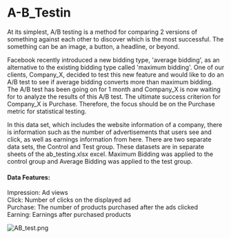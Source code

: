 # A-B_Testin

At its simplest, A/B testing is a method for comparing 2 versions of something against each other to discover which is the most successful. The something can be an image, a button, a headline, or beyond.

Facebook recently introduced a new bidding type, 'average bidding',
as an alternative to the existing bidding type called 'maximum bidding'.
One of our clients, Company_X, decided to test this new feature and
would like to do an A/B test to see if average bidding converts more than maximum bidding.
The A/B test has been going on for 1 month and Company_X is now
waiting for to analyze the results of this A/B test.
The ultimate success criterion for Company_X is Purchase.
Therefore, the focus should be on the Purchase metric for statistical testing.<br>

In this data set, which includes the website information of a company,
there is information such as the number of advertisements that users see
and click, as well as earnings information from here. There are two separate
data sets, the Control and Test group. These datasets are in separate sheets
of the ab_testing.xlsx excel. Maximum Bidding was applied to the control group
and Average Bidding was applied to the test group.

#### Data Features:
Impression: Ad views<br>
Click: Number of clicks on the displayed ad<br>
Purchase: The number of products purchased after the ads clicked<br>
Earning: Earnings after purchased products<br>


![AB_test.png](attachment:AB_test.png)
